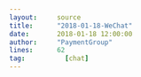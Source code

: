 ```yaml
---
layout:     source 
title:      "2018-01-18-WeChat"
date:       2018-01-18 12:00:00
author:     "PaymentGroup"
lines:      62 
tag:		  [chat]
---
```


